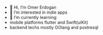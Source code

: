 - 👋 Hi, I’m Omer Erdogan
- 👀 I’m interested in indie apps
- 🌱 I’m currently learning:
-  mobile platforms flutter and Swift(uiKit)
-  backend techs mostly GOlang and postresql


<!---
OmerFErdogan/OmerFErdogan is a ✨ special ✨ repository because its `README.md` (this file) appears on your GitHub profile.
You can click the Preview link to take a look at your changes.
--->
